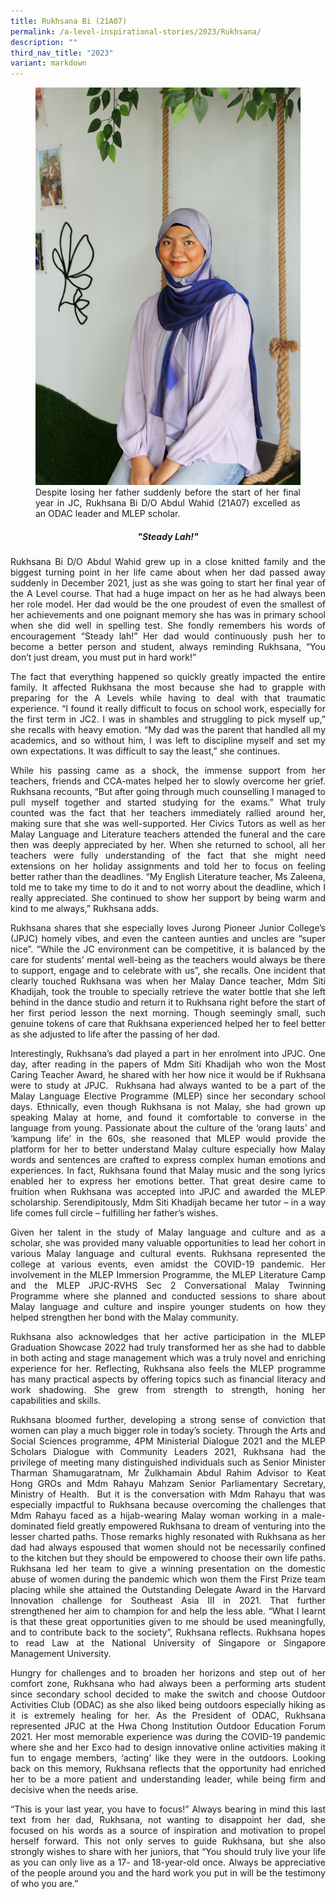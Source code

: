 ```yaml
---
title: Rukhsana Bi (21A07)
permalink: /a-level-inspirational-stories/2023/Rukhsana/
description: ""
third_nav_title: "2023"
variant: markdown
---
```

<div align="justify">

<figure>
<img src="/images/Accomplishment/2023%20inspiring/2Rukshana Bi DO Abdul Walid.jpg">
<figcaption>Despite losing her father suddenly before the start of her final year in JC, Rukhsana Bi D/O Abdul Wahid (21A07) excelled as an ODAC leader and MLEP scholar.</figcaption></figure>

	
<center><h5>"Steady Lah!"</h5></center>

<p>Rukhsana Bi D/O Abdul Wahid grew up in a close knitted family and the biggest turning point in her life came about when her dad passed away suddenly in December 2021, just as she was going to start her final year of the A Level course. That had a huge impact on her as he had always been her role model. Her dad would be the one proudest of even the smallest of her achievements and one poignant memory she has was in primary school when she did well in spelling test. She fondly remembers his words of encouragement “Steady lah!” Her dad would continuously push her to become a better person and student, always reminding Rukhsana, “You don’t just dream, you must put in hard work!”</p>

<p>The fact that everything happened so quickly greatly impacted the entire family. It affected Rukhsana the most because she had to grapple with preparing for the A Levels while having to deal with that traumatic experience. “I found it really difficult to focus on school work, especially for the first term in JC2. I was in shambles and struggling to pick myself up,” she recalls with heavy emotion. “My dad was the parent that handled all my academics, and so without him, I was left to discipline myself and set my own expectations. It was difficult to say the least,” she continues.</p>

<p>While his passing came as a shock, the immense support from her teachers, friends and CCA-mates helped her to slowly overcome her grief. Rukhsana recounts, “But after going through much counselling I managed to pull myself together and started studying for the exams.” What truly counted was the fact that her teachers immediately rallied around her, making sure that she was well-supported. Her Civics Tutors as well as her Malay Language and Literature teachers attended the funeral and the care then was deeply appreciated by her. When she returned to school, all her teachers were fully understanding of the fact that she might need extensions on her holiday assignments and told her to focus on feeling better rather than the deadlines. “My English Literature teacher, Ms Zaleena, told me to take my time to do it and to not worry about the deadline, which I really appreciated. She continued to show her support by being warm and kind to me always,” Rukhsana adds.</p>

<p>Rukhsana shares that she especially loves Jurong Pioneer Junior College’s (JPJC) homely vibes, and even the canteen aunties and uncles are “super nice”. “While the JC environment can be competitive, it is balanced by the care for students’ mental well-being as the teachers would always be there to support, engage and to celebrate with us”, she recalls. One incident that clearly touched Rukhsana was when her Malay Dance teacher, Mdm Siti Khadijah, took the trouble to specially retrieve the water bottle that she left behind in the dance studio and return it to Rukhsana right before the start of her first period lesson the next morning. Though seemingly small, such genuine tokens of care that Rukhsana experienced helped her to feel better as she adjusted to life after the passing of her dad.</p>

<p>Interestingly, Rukhsana’s dad played a part in her enrolment into JPJC. One day, after reading in the papers of Mdm Siti Khadijah who won the Most Caring Teacher Award, he shared with her how nice it would be if Rukhsana were to study at JPJC.&nbsp; Rukhsana had always wanted to be a part of the Malay Language Elective Programme (MLEP) since her secondary school days. Ethnically, even though Rukhsana is not Malay, she had grown up speaking Malay at home, and found it comfortable to converse in the language from young. Passionate about the culture of the ‘orang lauts’ and ‘kampung life’ in the 60s, she reasoned that MLEP would provide the platform for her to better understand Malay culture especially how Malay words and sentences are crafted to express complex human emotions and experiences. In fact, Rukhsana found that Malay music and the song lyrics enabled her to express her emotions better. That great desire came to fruition when Rukhsana was accepted into JPJC and awarded the MLEP scholarship. Serendipitously, Mdm Siti Khadijah became her tutor – in a way life comes full circle – fulfilling her father’s wishes.</p>

<p>Given her talent in the study of Malay language and culture and as a scholar, she was provided many valuable opportunities to lead her cohort in various Malay language and cultural events. Rukhsana represented the college at various events, even amidst the COVID-19 pandemic. Her involvement in the MLEP Immersion Programme, the MLEP Literature Camp and the MLEP JPJC-RVHS Sec 2 Conversational Malay Twinning Programme where she planned and conducted sessions to share about Malay language and culture and inspire younger students on how they helped strengthen her bond with the Malay community.</p>

<p>Rukhsana also acknowledges that her active participation in the MLEP Graduation Showcase 2022 had truly transformed her as she had to dabble in both acting and stage management which was a truly novel and enriching experience for her. Reflecting, Rukhsana also feels the MLEP programme has many practical aspects by offering topics such as financial literacy and work shadowing. She grew from strength to strength, honing her capabilities and skills.</p>

<p>Rukhsana bloomed further, developing a strong sense of conviction that women can play a much bigger role in today’s society. Through the Arts and Social Sciences programme, 4PM Ministerial Dialogue 2021 and the MLEP Scholars Dialogue with Community Leaders 2021, Rukhsana had the privilege of meeting many distinguished individuals such as Senior Minister Tharman Shamugaratnam, Mr Zulkhamain Abdul Rahim Advisor to Keat Hong GROs and Mdm Rahayu Mahzam Senior Parliamentary Secretary, Ministry of Health.&nbsp; But it is the conversation with Mdm Rahayu that was especially impactful to Rukhsana because overcoming the challenges that Mdm Rahayu faced as a hijab-wearing Malay woman working in a male-dominated field greatly empowered Rukhsana to dream of venturing into the lesser charted paths. Those remarks highly resonated with Rukhsana as her dad had always espoused that women should not be necessarily confined to the kitchen but they should be empowered to choose their own life paths. Rukhsana led her team to give a winning presentation on the domestic abuse of women during the pandemic which won them the First Prize team placing while she attained the Outstanding Delegate Award in the Harvard Innovation challenge for Southeast Asia III in 2021. That further strengthened her aim to champion for and help the less able. “What I learnt is that these great opportunities given to me should be used meaningfully, and to contribute back to the society”, Rukhsana reflects. Rukhsana hopes to read Law at the National University of Singapore or Singapore Management University.</p>

<p>Hungry for challenges and to broaden her horizons and step out of her comfort zone, Rukhsana who had always been a performing arts student since secondary school decided to make the switch and choose Outdoor Activities Club (ODAC) as she also liked being outdoors especially hiking as it is extremely healing for her. As the President of ODAC, Rukhsana represented JPJC at the Hwa Chong Institution Outdoor Education Forum 2021. Her most memorable experience was during the COVID-19 pandemic where she and her Exco had to design innovative online activities making it fun to engage members, ‘acting’ like they were in the outdoors. Looking back on this memory, Rukhsana reflects that the opportunity had enriched her to be a more patient and understanding leader, while being firm and decisive when the needs arise.</p>

<p>“This is your last year, you have to focus!” Always bearing in mind this last text from her dad, Rukhsana, not wanting to disappoint her dad, she focused on his words as a source of inspiration and motivation to propel herself forward. This not only serves to guide Rukhsana, but she also strongly wishes to share with her juniors, that “You should truly live your life as you can only live as a 17- and 18-year-old once. Always be appreciative of the people around you and the hard work you put in will be the testimony of who you are.”</p></div>